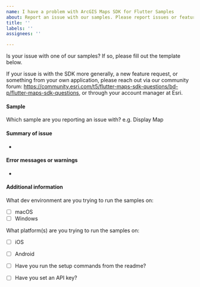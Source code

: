 ```yaml
---
name: I have a problem with ArcGIS Maps SDK for Flutter Samples
about: Report an issue with our samples. Please report issues or feature requests for the SDK more generally to our Community Forum: https://community.esri.com/t5/flutter-maps-sdk-questions/bd-p/flutter-maps-sdk-questions
title: ''
labels: ''
assignees: ''

---
```

Is your issue with one of our samples? 
If so, please fill out the template below. 

If your issue is with the SDK more generally, a new feature request, or something from your own application, please reach out via our community forum: https://community.esri.com/t5/flutter-maps-sdk-questions/bd-p/flutter-maps-sdk-questions, or through your account manager at Esri.

#### Sample

Which sample are you reporting an issue with?
e.g. Display Map

#### Summary of issue

-

#### Error messages or warnings

-

#### Additional information

What dev environment are you trying to run the samples on:
- [ ] macOS
- [ ] Windows

What platform(s) are you trying to run the samples on:
- [ ] iOS
- [ ] Android

- [ ] Have you run the setup commands from the readme?

- [ ] Have you set an API key?
